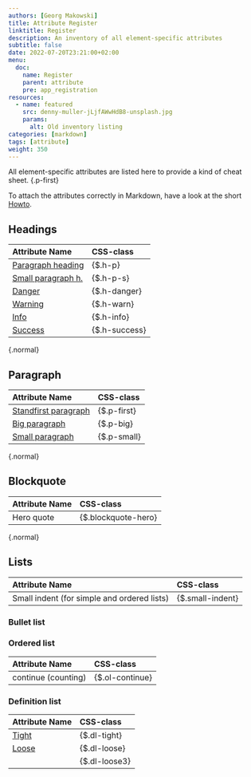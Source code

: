 ```yaml
---
authors: [Georg Makowski]
title: Attribute Register
linktitle: Register
description: An inventory of all element-specific attributes
subtitle: false
date: 2022-07-20T23:21:00+02:00 
menu:
  doc:
    name: Register
    parent: attribute
    pre: app_registration
resources:
  - name: featured
    src: denny-muller-jLjfAWwHdB8-unsplash.jpg
    params:
      alt: Old inventory listing
categories: [markdown]
tags: [attribute]
weight: 350
---
```


All element-specific attributes are listed here to provide a kind of cheat sheet.
{.p-first} <!--more-->

To attach the attributes correctly in Markdown, have a look at the short [Howto](/doc/enhancing/attribute/howto).

## Headings

| Attribute Name | CSS-class |
|:--------|:-------|
| [Paragraph heading](/doc/basic/headings#h-p) | {$.h-p} |
| [Small paragraph h.](/doc/basic/headings#h-p) | {$.h-p-s} |
| [Danger](/doc/basic/headings#highlighted-headings) | {$.h-danger} |
| [Warning](/doc/basic/headings#highlighted-headings) | {$.h-warn} |
| [Info](/doc/basic/headings#highlighted-headings) | {$.h-info} |
| [Success](/doc/basic/headings#highlighted-headings) | {$.h-success} |
{.normal}

## Paragraph

| Attribute Name | CSS-class |
|:--------|:-------|
| [Standfirst paragraph](doc/page/standfirst#first) | {$.p-first} |
| [Big paragraph](/doc/basic/paragraph#big-paragraph) | {$.p-big} |
| [Small paragraph](/doc/basic/paragraph#small-paragraph) | {$.p-small} |
{.normal}

## Blockquote

| Attribute Name | CSS-class |
|:--------|:-------|
| Hero quote | {$.blockquote-hero} |
{.normal}

## Lists

| Attribute Name | CSS-class |
|:--------|:-------|
| Small indent (for simple and ordered lists) | {$.small-indent} |

### Bullet list

### Ordered list

| Attribute Name | CSS-class |
|:--------|:-------|
| continue (counting) | {$.ol-continue} |

### Definition list

| Attribute Name | CSS-class |
|:--------|:-------|
| [Tight](/doc/extended/definition-list#tight) | {$.dl-tight} |
| [Loose](/doc/extended/definition-list#loose) | {$.dl-loose} |
|| {$.dl-loose3} |
